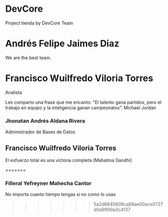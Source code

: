# DevCore
Project tienda by DevCore Team

# Andrés Felipe Jaimes Diaz
We are the best team.

# Francisco Wuilfredo Viloria Torres
Analista

Les comparto una frase que me encanto: "El talento gana partidos, pero el trabajo en equipo y la inteligencia ganan campeonatos”. Michael Jordan

### **Jhonatan Andrés Aldana Rivera**
Administrador de Bases de Datos

## Francisco Wuilfredo Viloria Torres
 El esfuerzo total es una victoria completa (Mahatma Gandhi)
 
=======
### **Filleral Yefreyner Mahecha Cantor**

No importa cuanto tiempo tengas si no como lo usas
>>>>>>> 5a2d6645609ca88ae00ace0727d0a9900a3c4137
